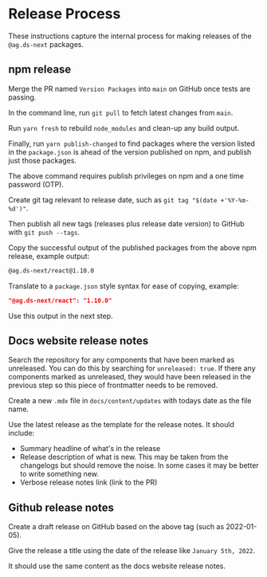 # Release Process

These instructions capture the internal process for making releases of the `@ag.ds-next` packages.

## npm release

Merge the PR named `Version Packages` into `main` on GitHub once tests are passing.

In the command line, run `git pull` to fetch latest changes from `main`.

Run `yarn fresh` to rebuild `node_modules` and clean-up any build output.

Finally, run `yarn publish-changed` to find packages where the version listed in the `package.json` is ahead of the version published on npm, and publish just those packages.

The above command requires publish privileges on npm and a one time password (OTP).

Create git tag relevant to release date, such as `git tag "$(date +'%Y-%m-%d')"`.

Then publish all new tags (releases plus release date version) to GitHub with `git push --tags`.

Copy the successful output of the published packages from the above npm release, example output:

```sh
@ag.ds-next/react@1.10.0
```

Translate to a `package.json` style syntax for ease of copying, example:

```json
"@ag.ds-next/react": "1.10.0"
```

Use this output in the next step.

## Docs website release notes

Search the repository for any components that have been marked as unreleased. You can do this by searching for `unreleased: true`. If there any components marked as unreleased, they would have been released in the previous step so this piece of frontmatter needs to be removed.

Create a new `.mdx` file in `docs/content/updates` with todays date as the file name.

Use the latest release as the template for the release notes. It should include:

- Summary headline of what's in the release
- Release description of what is new. This may be taken from the changelogs but should remove the noise. In some cases it may be better to write something new.
- Verbose release notes link (link to the PR)

## Github release notes

Create a draft release on GitHub based on the above tag (such as 2022-01-05).

Give the release a title using the date of the release like `January 5th, 2022`.

It should use the same content as the docs website release notes.
